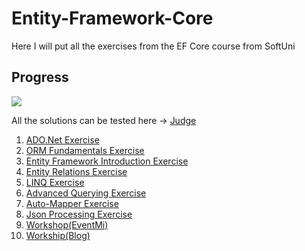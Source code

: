 # Entity-Framework-Core
 Here I will put all the exercises from the EF Core course from SoftUni
## Progress 
![][def]

 All the solutions can be tested here -> [Judge](https://judge.softuni.org/Contests#!/List/ByCategory/68/CSharp-Databases-Advanced-Exercises)

 1. [ADO.Net Exercise](https://github.com/HEMAndonov98/Entity_Framework_Core/tree/main/ADODOTNETExercises)
 2. [ORM Fundamentals Exercise](https://github.com/HEMAndonov98/Entity_Framework_Core/tree/main/ORM%20Fundamental%20Exercise)
 3. [Entity Framework Introduction Exercise](https://github.com/HEMAndonov98/Entity_Framework_Core/tree/main/Entity%20Framework%20Core%20Introduction%20Exercises/SoftUni)
 4. [Entity Relations Exercise](https://github.com/HEMAndonov98/Entity_Framework_Core/tree/main/EntityRelations)
 5. [LINQ Exercise](https://github.com/HEMAndonov98/Entity_Framework_Core/tree/main/LINQ/MusicHub)
 6. [Advanced Querying Exercise](https://github.com/HEMAndonov98/Entity_Framework_Core/tree/main/AdvancedQuerying%20Exercise)
 7. [Auto-Mapper Exercise](https://github.com/HEMAndonov98/Entity_Framework_Core/tree/main/Auto%20Mapper%20Exercise)
 8. [Json Processing Exercise](https://github.com/HEMAndonov98/Entity_Framework_Core/tree/main/JSON%20Processing%20Exercises)
 9. [Workshop(EventMi)](https://github.com/HEMAndonov98/Entity_Framework_Core/tree/main/Workshop(EventMi)/EventMi)
 10. [Workship(Blog)](https://github.com/HEMAndonov98/Entity_Framework_Core/tree/main/Workshop(Blog))


[def]: https://geps.dev/progress/100
